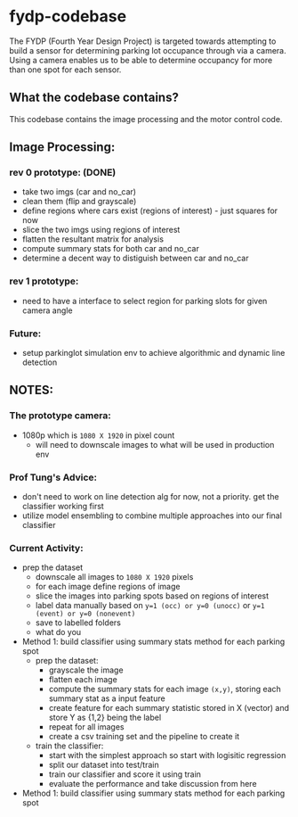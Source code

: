 # fydp-codebase
The FYDP (Fourth Year Design Project) is targeted towards attempting to build a sensor for determining parking lot occupance through via a camera.  Using a camera enables us to be able to determine occupancy for more than one spot for each sensor.  

## What the codebase contains?
This codebase contains the image processing and the motor control code.  

## Image Processing:

### rev 0 prototype: (DONE)
* take two imgs (car and no_car)
* clean them (flip and grayscale)
* define regions where cars exist (regions of interest) - just squares for now
* slice the two imgs using regions of interest
* flatten the resultant matrix for analysis
* compute summary stats for both car and no_car
* determine a decent way to distiguish between car and no_car

### rev 1 prototype: 
* need to have a interface to select region for parking slots for given camera angle


### Future: 
* setup parkinglot simulation env to achieve algorithmic and dynamic line detection 


## NOTES:

### The prototype camera:

* 1080p which is `1080 X 1920` in pixel count
  * will need to downscale images to what will be used in production env

### Prof Tung's Advice:

* don't need to work on line detection alg for now, not a priority.  get the classifier working first 
* utilize model ensembling to combine multiple approaches into our final classifier

### Current Activity:

* prep the dataset
  * downscale all images to `1080 X 1920` pixels
  * for each image define regions of image 
  * slice the images into parking spots based on regions of interest
  * label data manually based on `y=1 (occ) or y=0 (unocc)` or `y=1 (event) or y=0 (nonevent)`
  * save to labelled folders 
  * what do you 
* Method 1: build classifier using summary stats method for each parking spot
  * prep the dataset: 
    * grayscale the image
    * flatten each image
    * compute the summary stats for each image `(x,y)`, storing each summary stat as a input feature
    * create feature for each summary statistic stored in X (vector) and store Y as {1,2} being the label
    * repeat for all images 
    * create a csv training set and the pipeline to create it 
  * train the classifier:
    * start with the simplest approach so start with logisitic regression 
    * split our dataset into test/train
    * train our classifier and score it using train 
    * evaluate the performance and take discussion from here 
* Method 1: build classifier using summary stats method for each parking spot
